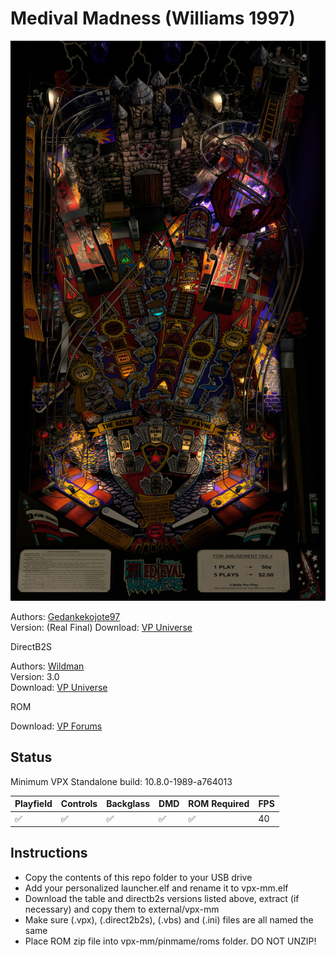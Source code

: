 # Medival Madness (Williams 1997)

![Table Preview](../../images/vpx-mm.jpeg)

Authors: [Gedankekojote97](https://vpuniverse.com/profile/42203-gedankekojote97/)  
Version: (Real Final)
Download: [VP Universe](https://vpuniverse.com/files/file/9784-medieval-madness-mod-nfozzy-fleep-sounds-lut-11/)

DirectB2S

Authors: [Wildman](https://vpuniverse.com/profile/5-wildman/)  
Version: 3.0  
Download: [VP Universe](https://vpuniverse.com/files/file/2212-medieval-madnesswilliams-1997/)

ROM

Download: [VP Forums](https://www.vpforums.org/index.php?app=downloads&showfile=1347)

## Status 

Minimum VPX Standalone build: 10.8.0-1989-a764013

| Playfield | Controls | Backglass | DMD | ROM Required | FPS | 
|-----------|----------|-----------|-----|--------------|-----|
| :white_check_mark: | :white_check_mark: | :white_check_mark: | :white_check_mark: | :white_check_mark: | 40 |

## Instructions

- Copy the contents of this repo folder to your USB drive
- Add your personalized launcher.elf and rename it to vpx-mm.elf
- Download the table and directb2s versions listed above, extract (if necessary) and copy them to external/vpx-mm
- Make sure (.vpx), (.direct2b2s), (.vbs) and (.ini) files are all named the same
- Place ROM zip file into vpx-mm/pinmame/roms folder. DO NOT UNZIP!

